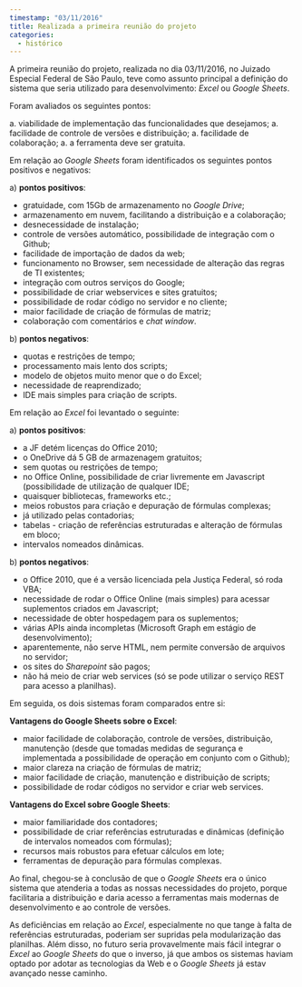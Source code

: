 ```yaml
---
timestamp: "03/11/2016"
title: Realizada a primeira reunião do projeto
categories:
  - histórico
---
```


A primeira reunião do projeto, realizada no dia 03/11/2016, no Juizado Especial Federal de São Paulo, teve como assunto principal a definição do sistema que seria utilizado para desenvolvimento: *Excel* ou *Google Sheets*.

Foram avaliados os seguintes pontos:

a. viabilidade de implementação das funcionalidades que desejamos;
a. facilidade de controle de versões e distribuição;
a. facilidade de colaboração;
a. a ferramenta deve ser gratuita.

Em relação ao *Google Sheets* foram identificados os seguintes pontos positivos e negativos:

a) **pontos positivos**:

* gratuidade, com 15Gb de armazenamento no *Google Drive*;
* armazenamento em nuvem, facilitando a distribuição e a colaboração;
* desnecessidade de instalação;
* controle de versões automático, possibilidade de integração com o Github;
* facilidade de importação de dados da web;
* funcionamento no Browser, sem necessidade de alteração das regras de TI existentes;
* integração com outros serviços do Google;
* possibilidade de criar webservices e sites gratuitos;
* possibilidade de rodar código no servidor e no cliente;
* maior facilidade de criação de fórmulas de matriz;
* colaboração com comentários e *chat window*.

b) **pontos negativos**:

* quotas e restrições de tempo;
* processamento mais lento dos scripts;
* modelo de objetos muito menor que o do Excel;
* necessidade de reaprendizado;
* IDE mais simples para criação de scripts.

Em relação ao *Excel* foi levantado o seguinte:

a) **pontos positivos**:

* a JF detém licenças do Office 2010;
* o OneDrive dá 5 GB de armazenagem gratuitos;
* sem quotas ou restrições de tempo;
* no Office Online, possibilidade de criar livremente em Javascript (possibilidade de utilização de qualquer IDE;
* quaisquer bibliotecas, frameworks etc.;
* meios robustos para criação e depuração de fórmulas complexas;
* já utilizado pelas contadorias;
* tabelas - criação de referências estruturadas e alteração de fórmulas em bloco;
* intervalos nomeados dinâmicas.

b) **pontos negativos**:

* o Office 2010, que é a versão licenciada pela Justiça Federal, só roda VBA;
* necessidade de rodar o Office Online (mais simples) para acessar suplementos criados em Javascript;
* necessidade de obter hospedagem para os suplementos;
* várias APIs ainda incompletas (Microsoft Graph em estágio de desenvolvimento);
* aparentemente, não serve HTML, nem permite conversão de arquivos no servidor;
* os sites do *Sharepoint* são pagos;
* não há meio de criar web services (só se pode utilizar o serviço REST para acesso a planilhas).

Em seguida, os dois sistemas foram comparados entre si:

**Vantagens do Google Sheets sobre o Excel**:

* maior facilidade de colaboração, controle de versões, distribuição, manutenção (desde que tomadas medidas de segurança e implementada a possibilidade de operação em conjunto com o Github);
* maior clareza na criação de fórmulas de matriz;
* maior facilidade de criação, manutenção e distribuição de scripts;
* possibilidade de rodar códigos no servidor e criar web services. 

**Vantagens do Excel sobre Google Sheets**:

* maior familiaridade dos contadores;
* possibilidade de criar referências estruturadas e dinâmicas (definição de intervalos nomeados com fórmulas);
* recursos mais robustos para efetuar cálculos em lote;
* ferramentas de depuração para fórmulas complexas.

Ao final, chegou-se à conclusão de que o *Google Sheets* era o único sistema que atenderia a todas as nossas necessidades do projeto, porque facilitaria a distribuição e daria acesso a ferramentas mais modernas de desenvolvimento e ao controle de versões.

As deficiências em relação ao *Excel*, especialmente no que tange à falta de referências estruturadas, poderiam ser supridas pela modularização das planilhas. Além disso, no futuro seria provavelmente mais fácil integrar o *Excel* ao *Google Sheets* do que o inverso, já que ambos os sistemas haviam optado por adotar as tecnologias da Web e o *Google Sheets* já estav avançado nesse caminho.